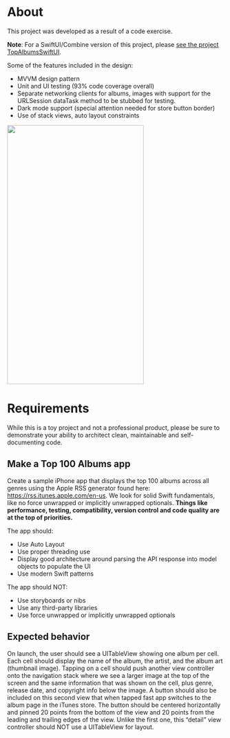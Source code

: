 # About
This project was developed as a result of a code exercise.

**Note**: For a SwiftUI/Combine version of this project, please [see the project TopAlbumsSwiftUI](https://github.com/scottcarter/TopAlbumsSwiftUI "see the project TopAlbumsSwiftUI").

Some of the features included in the design:
- MVVM design pattern
- Unit and UI testing (93% code coverage overall)
- Separate networking clients for albums, images with support for the URLSession dataTask method to be stubbed for testing.
- Dark mode support (special attention needed for store button border)
- Use of stack views, auto layout constraints

<img src="https://github.com/scottcarter/TopAlbums/blob/master/TopAlbums_2.gif" width="317" height="600" />


# Requirements

While this is a toy project and not a professional product, please be sure to demonstrate your ability to architect clean, maintainable and self-documenting code.

## Make a Top 100 Albums app
Create a sample iPhone app that displays the top 100 albums across all genres using the Apple RSS generator found here: https://rss.itunes.apple.com/en-us. We look for solid Swift fundamentals, like no force unwrapped or implicitly unwrapped optionals. **Things like performance, testing, compatibility, version control and code quality are at the top of priorities.**

The app should:
- Use Auto Layout
- Use proper threading use
- Display good architecture around parsing the API response into model objects to populate the UI
- Use modern Swift patterns

The app should NOT:

- Use storyboards or nibs
- Use any third-party libraries
- Use force unwrapped or implicitly unwrapped optionals

## Expected behavior
On launch, the user should see a UITableView showing one album per cell. Each cell should display the name of the album, the artist, and the album art (thumbnail image). Tapping on a cell should push another view controller onto the navigation stack where we see a larger image at the top of the screen and the same information that was shown on the cell, plus genre, release date, and copyright info below the image. A button should also be included on this second view that when tapped fast app switches to the album page in the iTunes store. The button should be centered horizontally and pinned 20 points from the bottom of the view and 20 points from the leading and trailing edges of the view. Unlike the first one, this “detail” view controller should NOT use a UITableView for layout. 
